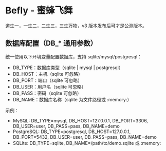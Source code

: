# Befly - 蜜蜂飞舞

道生一，一生二，二生三，三生万物，v3 版本发布后可才是公测版本。

## 数据库配置（DB\_\* 通用参数）

统一使用以下环境变量配置数据库，支持 sqlite/mysql/postgresql：

-   DB_TYPE：数据库类型（sqlite | mysql | postgresql）
-   DB_HOST：主机（sqlite 可忽略）
-   DB_PORT：端口（sqlite 可忽略）
-   DB_USER：用户名（sqlite 可忽略）
-   DB_PASS：密码（sqlite 可忽略）
-   DB_NAME：数据库名称（sqlite 为文件路径或 :memory:）

示例：

-   MySQL: DB_TYPE=mysql, DB_HOST=127.0.0.1, DB_PORT=3306, DB_USER=user, DB_PASS=pass, DB_NAME=demo
-   PostgreSQL: DB_TYPE=postgresql, DB_HOST=127.0.0.1, DB_PORT=5432, DB_USER=user, DB_PASS=pass, DB_NAME=demo
-   SQLite: DB_TYPE=sqlite, DB_NAME=/path/to/demo.sqlite 或 :memory:
